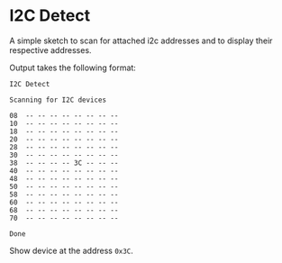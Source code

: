 # I2C Detect

A simple sketch to scan for attached i2c addresses and to display their respective addresses.

Output takes the following format:

```
I2C Detect

Scanning for I2C devices

08  -- -- -- -- -- -- -- -- 
10  -- -- -- -- -- -- -- -- 
18  -- -- -- -- -- -- -- -- 
20  -- -- -- -- -- -- -- -- 
28  -- -- -- -- -- -- -- -- 
30  -- -- -- -- -- -- -- -- 
38  -- -- -- -- 3C -- -- -- 
40  -- -- -- -- -- -- -- -- 
48  -- -- -- -- -- -- -- -- 
50  -- -- -- -- -- -- -- -- 
58  -- -- -- -- -- -- -- -- 
60  -- -- -- -- -- -- -- -- 
68  -- -- -- -- -- -- -- -- 
70  -- -- -- -- -- -- -- -- 

Done
```

Show device at the address `0x3C`.